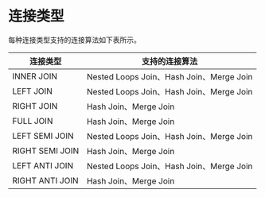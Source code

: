 # 连接类型

每种连接类型支持的连接算法如下表所示。

|连接类型	|支持的连接算法|
|---|---|
|INNER JOIN	|Nested Loops Join、Hash Join、Merge Join|
|LEFT JOIN|	Nested Loops Join、Hash Join、Merge Join|
|RIGHT JOIN	|Hash Join、Merge Join|
|FULL JOIN	|Hash Join、Merge Join|
|LEFT SEMI JOIN	|Nested Loops Join、Hash Join、Merge Join|
|RIGHT SEMI JOIN	|Hash Join、Merge Join|
|LEFT ANTI JOIN	|Nested Loops Join、Hash Join、Merge Join|
|RIGHT ANTI JOIN	|Hash Join、Merge Join|